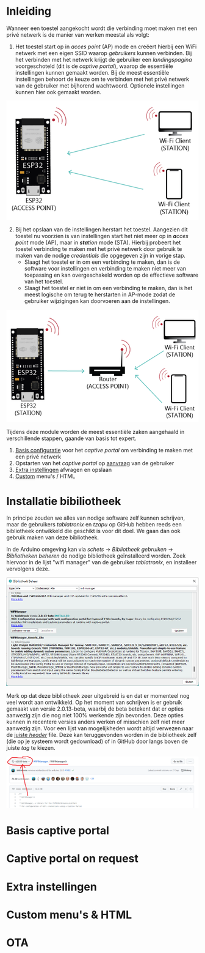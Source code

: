 # Inleiding

Wanneer een toestel aangekocht wordt die verbinding moet maken met een privé netwerk is de manier van werken meestal als volgt:
1. Het  toestel start op in *acces point* (AP) mode en creëert hierbij een WiFi netwerk met een eigen SSID waarop *gebruikers* kunnen verbinden. Bij het verbinden met het netwerk krijgt de gebruiker een *landingspagina* voorgeschoteld (dit is de *captive portal*), waarop de essentiële instellingen kunnen gemaakt worden. Bij de meest essentiële instellingen behoort de keuze om te verbinden met het privé netwerk van de gebruiker met bijhorend wachtwoord. Optionele instellingen kunnen hier ook gemaakt worden.

![ESP32 als AP](./assets/esp32_ap.png)

2. Bij het opslaan van de instellingen herstart het toestel. Aangezien dit toestel nu voorzien is van instellingen start het niet meer op in _**a**cces **p**oint_ mode (AP), maar in _**sta**tion_ mode (STA). Hierbij probeert het toestel verbinding te maken met het privé netwerk door gebruik te maken van de nodige *credentials* die opgegeven zijn in vorige stap.
	* Slaagt het  toestel er in om een verbinding te maken, dan is de software voor instellingen en verbinding te maken niet meer van toepassing en kan overgeschakeld worden op de effectieve software van het toestel.
	* Slaagt het toestel er niet in om een verbinding te maken, dan is het meest logische om terug te herstarten in AP-mode zodat de gebruiker wijzigingen kan doorvoeren aan de instellingen.
	
![ESP32 als STA](./assets/esp32_sta.png)
	
Tijdens deze module worden de meest essentiële zaken aangehaald in verschillende stappen, gaande van basis tot expert.
1. [Basis configuratie](#basis-captive-portal) voor het *captive portal* om verbinding te maken met een privé netwerk
2. Opstarten van het *captive portal* op [aanvraag](#captive-portal-on-request) van de gebruiker
3. [Extra instellingen](#extra-instellingen) afvragen en opslaan
4. [Custom](#custom-menus--html) menu's / HTML

# Installatie bibiliotheek

In principe zouden we alles van nodige software zelf kunnen schrijven, maar de gebruikers *tablatronix* en *tzapu* op GitHub hebben reeds een bibliotheek ontwikkeld die geschikt is voor dit doel. We gaan dan ook gebruik maken van deze bibliotheek.

In de Arduino omgeving kan via *schets* -> *Bibliotheek gebruiken* -> *Bibliotheken beheren* de nodige bibliotheek geïnstalleerd worden. Zoek hiervoor in de lijst "wifi manager" van de gebruiker *tablatronix*, en installeer vervolgens deze.

![Benodigde bibliotheek](./assets/arduino_bib.png)

Merk op dat deze bibliotheek zeer uitgebreid is en dat er momenteel nog veel wordt aan ontwikkeld. Op het moment van schrijven is er gebruik gemaakt van versie 2.0.13-beta, waarbij de beta betekent dat er opties aanwezig zijn die nog niet 100% werkende zijn bevonden. Deze opties kunnen in recentere versies anders werken of misschien zelf niet meer aanwezig zijn. Voor een lijst van mogelijkheden wordt altijd verwezen naar de [juiste *header*](https://github.com/tzapu/WiFiManager/blob/v2.0.13-beta/WiFiManager.h) file. Deze kan teruggevonden worden in de bibliotheek zelf (die op je systeem wordt gedownload) of in GitHub door langs boven de juiste *tag* te kiezen. 

![Correcte header file](./assets/bib_tag.png)

# Basis captive portal
# Captive portal on request
# Extra instellingen
# Custom menu's & HTML
# OTA